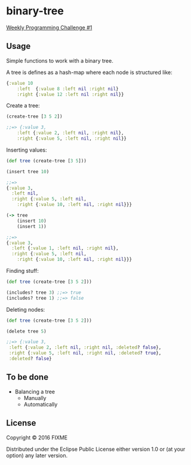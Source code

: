 # binary-tree

[Weekly Programming Challenge #1](https://medium.com/@jamis/weekly-programming-challenge-1-55b63b9d2a1#.j3wnvtdko)

## Usage

Simple functions to work with a binary tree.

A tree is defines as a hash-map where each node is structured like:

```clojure
{:value 10
    :left  {:value 8 :left nil :right nil}
    :right {:value 12 :left nil :right nil}}
```

Create a tree:

``` clojure
(create-tree [3 5 2])

;;=> {:value 3,
    :left {:value 2, :left nil, :right nil},
    :right {:value 5, :left nil, :right nil}}
```

Inserting values:

``` clojure
(def tree (create-tree [3 5]))

(insert tree 10)

;;=>
{:value 3,
  :left nil,
  :right {:value 5, :left nil,
    :right {:value 10, :left nil, :right nil}}}

(-> tree
    (insert 10)
    (insert 1))

;;=>
{:value 3,
  :left {:value 1, :left nil, :right nil},
  :right {:value 5, :left nil,
    :right {:value 10, :left nil, :right nil}}}

```

Finding stuff:

``` clojure
(def tree (create-tree [3 5 2]))

(includes? tree 3) ;;=> true
(includes? tree 1) ;;=> false
```

Deleting nodes:

``` clojure
(def tree (create-tree [3 5 2]))

(delete tree 5)

;;=> {:value 3,
 :left {:value 2, :left nil, :right nil, :deleted? false},
 :right {:value 5, :left nil, :right nil, :deleted? true},
 :deleted? false}
```

## To be done

* Balancing a tree
  * Manually
  * Automatically

## License

Copyright © 2016 FIXME

Distributed under the Eclipse Public License either version 1.0 or (at
your option) any later version.
